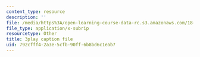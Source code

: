```yaml
---
content_type: resource
description: ''
file: /media/https%3A/open-learning-course-data-rc.s3.amazonaws.com/18-01-single-variable-calculus-fall-2006/792cfff42a3e5cfb90ff6b8bd6c1eab7_-MI0b4h3rS0.vtt
file_type: application/x-subrip
resourcetype: Other
title: 3play caption file
uid: 792cfff4-2a3e-5cfb-90ff-6b8bd6c1eab7
---
```

